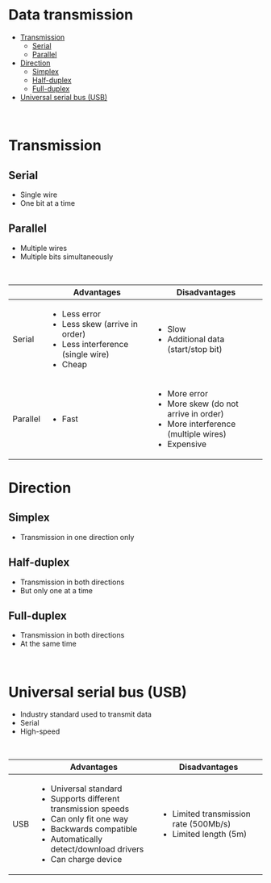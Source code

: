 # Data transmission

-   [Transmission](#transmission)
    -   [Serial](#serial)
    -   [Parallel](#parallel)
-   [Direction](#direction)
    -   [Simplex](#simplex)
    -   [Half-duplex](#half-duplex)
    -   [Full-duplex](#full-duplex)
-   [Universal serial bus (USB)](#universal-serial-bus-usb)

<br>

# Transmission

## Serial

-   Single wire
-   One bit at a time

## Parallel

-   Multiple wires
-   Multiple bits simultaneously

<br>

|          | Advantages                                                                                                             | Disadvantages                                                                                                                        |
| -------- | ---------------------------------------------------------------------------------------------------------------------- | ------------------------------------------------------------------------------------------------------------------------------------ |
| Serial   | <ul><li>Less error</li><li>Less skew (arrive in order)</li><li>Less interference (single wire)</li><li>Cheap</li></ul> | <ul><li>Slow</li><li>Additional data (start/stop bit)</li></ul>                                                                      |
| Parallel | <ul><li>Fast</li></ul>                                                                                                 | <ul><li>More error</li><li>More skew (do not arrive in order)</li><li>More interference (multiple wires)</li><li>Expensive</li></ul> |

# Direction

## Simplex

-   Transmission in one direction only

## Half-duplex

-   Transmission in both directions
-   But only one at a time

## Full-duplex

-   Transmission in both directions
-   At the same time

<br>

# Universal serial bus (USB)

-   Industry standard used to transmit data
-   Serial
-   High-speed

<br>

|     | Advantages                                                                                                                                                                                                            | Disadvantages                                                                     |
| --- | --------------------------------------------------------------------------------------------------------------------------------------------------------------------------------------------------------------------- | --------------------------------------------------------------------------------- |
| USB | <ul><li>Universal standard</li><li>Supports different transmission speeds</li><li>Can only fit one way</li><li>Backwards compatible</li><li>Automatically detect/download drivers</li><li>Can charge device</li></ul> | <ul><li>Limited transmission rate (500Mb/s)</li><li>Limited length (5m)</li></ul> |
